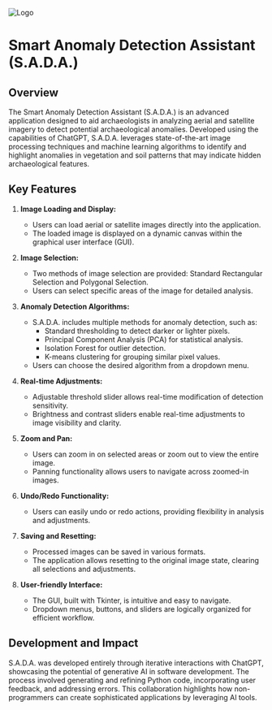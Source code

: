![Logo](main/images/logo_SADA_.png)

# Smart Anomaly Detection Assistant (S.A.D.A.)

## Overview

The Smart Anomaly Detection Assistant (S.A.D.A.) is an advanced application designed to aid archaeologists in analyzing aerial and satellite imagery to detect potential archaeological anomalies. Developed using the capabilities of ChatGPT, S.A.D.A. leverages state-of-the-art image processing techniques and machine learning algorithms to identify and highlight anomalies in vegetation and soil patterns that may indicate hidden archaeological features.

## Key Features

1. **Image Loading and Display:**
   - Users can load aerial or satellite images directly into the application.
   - The loaded image is displayed on a dynamic canvas within the graphical user interface (GUI).

2. **Image Selection:**
   - Two methods of image selection are provided: Standard Rectangular Selection and Polygonal Selection.
   - Users can select specific areas of the image for detailed analysis.

3. **Anomaly Detection Algorithms:**
   - S.A.D.A. includes multiple methods for anomaly detection, such as:
     - Standard thresholding to detect darker or lighter pixels.
     - Principal Component Analysis (PCA) for statistical analysis.
     - Isolation Forest for outlier detection.
     - K-means clustering for grouping similar pixel values.
   - Users can choose the desired algorithm from a dropdown menu.

4. **Real-time Adjustments:**
   - Adjustable threshold slider allows real-time modification of detection sensitivity.
   - Brightness and contrast sliders enable real-time adjustments to image visibility and clarity.

5. **Zoom and Pan:**
   - Users can zoom in on selected areas or zoom out to view the entire image.
   - Panning functionality allows users to navigate across zoomed-in images.

6. **Undo/Redo Functionality:**
   - Users can easily undo or redo actions, providing flexibility in analysis and adjustments.

7. **Saving and Resetting:**
   - Processed images can be saved in various formats.
   - The application allows resetting to the original image state, clearing all selections and adjustments.

8. **User-friendly Interface:**
   - The GUI, built with Tkinter, is intuitive and easy to navigate.
   - Dropdown menus, buttons, and sliders are logically organized for efficient workflow.

## Development and Impact

S.A.D.A. was developed entirely through iterative interactions with ChatGPT, showcasing the potential of generative AI in software development. The process involved generating and refining Python code, incorporating user feedback, and addressing errors. This collaboration highlights how non-programmers can create sophisticated applications by leveraging AI tools.
